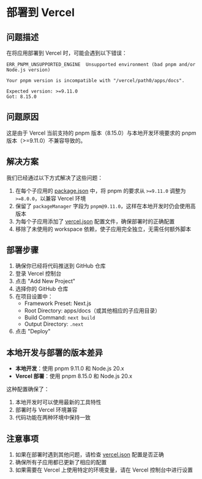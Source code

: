 # 部署到 Vercel

## 问题描述

在将应用部署到 Vercel 时，可能会遇到以下错误：

```
ERR_PNPM_UNSUPPORTED_ENGINE  Unsupported environment (bad pnpm and/or Node.js version)

Your pnpm version is incompatible with "/vercel/path0/apps/docs".

Expected version: >=9.11.0
Got: 8.15.0
```

## 问题原因

这是由于 Vercel 当前支持的 pnpm 版本（8.15.0）与本地开发环境要求的 pnpm 版本（>=9.11.0）不兼容导致的。

## 解决方案

我们已经通过以下方式解决了这些问题：

1. 在每个子应用的 [package.json](file://c:\project\ifa\apps\docs\package.json) 中，将 pnpm 的要求从 `>=9.11.0` 调整为 `>=8.0.0`，以兼容 Vercel 环境
2. 保留了 `packageManager` 字段为 `pnpm@9.11.0`，这样在本地开发时仍会使用高版本
3. 为每个子应用添加了 [vercel.json](file://c:\project\ifa\apps\docs\vercel.json) 配置文件，确保部署时的正确配置
4. 移除了未使用的 workspace 依赖，使子应用完全独立，无需任何额外脚本

## 部署步骤

1. 确保你已经将代码推送到 GitHub 仓库
2. 登录 Vercel 控制台
3. 点击 "Add New Project"
4. 选择你的 GitHub 仓库
5. 在项目设置中：
   - Framework Preset: Next.js
   - Root Directory: apps/docs（或其他相应的子应用目录）
   - Build Command: `next build`
   - Output Directory: `.next`
6. 点击 "Deploy"

## 本地开发与部署的版本差异

- **本地开发**：使用 pnpm 9.11.0 和 Node.js 20.x
- **Vercel 部署**：使用 pnpm 8.15.0 和 Node.js 20.x

这种配置确保了：
1. 本地开发时可以使用最新的工具特性
2. 部署时与 Vercel 环境兼容
3. 代码功能在两种环境中保持一致

## 注意事项

1. 如果在部署时遇到其他问题，请检查 [vercel.json](file://c:\project\ifa\apps\docs\vercel.json) 配置是否正确
2. 确保所有子应用都已更新了相应的配置
3. 如果需要在 Vercel 上使用特定的环境变量，请在 Vercel 控制台中进行设置